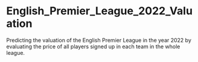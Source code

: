 # English_Premier_League_2022_Valuation
Predicting the valuation of the English Premier League in the year 2022 by evaluating the price of all players signed up in each team in the whole league.
